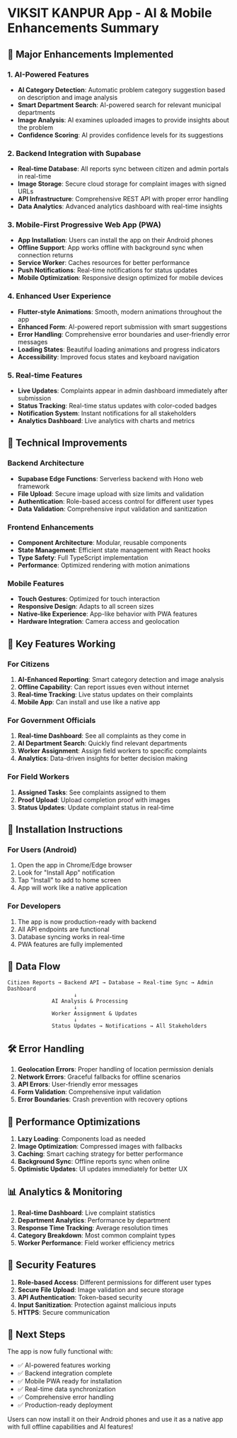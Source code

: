 # VIKSIT KANPUR App - AI & Mobile Enhancements Summary

## 🚀 Major Enhancements Implemented

### 1. AI-Powered Features
- **AI Category Detection**: Automatic problem category suggestion based on description and image analysis
- **Smart Department Search**: AI-powered search for relevant municipal departments
- **Image Analysis**: AI examines uploaded images to provide insights about the problem
- **Confidence Scoring**: AI provides confidence levels for its suggestions

### 2. Backend Integration with Supabase
- **Real-time Database**: All reports sync between citizen and admin portals in real-time
- **Image Storage**: Secure cloud storage for complaint images with signed URLs
- **API Infrastructure**: Comprehensive REST API with proper error handling
- **Data Analytics**: Advanced analytics dashboard with real-time insights

### 3. Mobile-First Progressive Web App (PWA)
- **App Installation**: Users can install the app on their Android phones
- **Offline Support**: App works offline with background sync when connection returns
- **Service Worker**: Caches resources for better performance
- **Push Notifications**: Real-time notifications for status updates
- **Mobile Optimization**: Responsive design optimized for mobile devices

### 4. Enhanced User Experience
- **Flutter-style Animations**: Smooth, modern animations throughout the app
- **Enhanced Form**: AI-powered report submission with smart suggestions
- **Error Handling**: Comprehensive error boundaries and user-friendly error messages
- **Loading States**: Beautiful loading animations and progress indicators
- **Accessibility**: Improved focus states and keyboard navigation

### 5. Real-time Features
- **Live Updates**: Complaints appear in admin dashboard immediately after submission
- **Status Tracking**: Real-time status updates with color-coded badges
- **Notification System**: Instant notifications for all stakeholders
- **Analytics Dashboard**: Live analytics with charts and metrics

## 🔧 Technical Improvements

### Backend Architecture
- **Supabase Edge Functions**: Serverless backend with Hono web framework
- **File Upload**: Secure image upload with size limits and validation
- **Authentication**: Role-based access control for different user types
- **Data Validation**: Comprehensive input validation and sanitization

### Frontend Enhancements
- **Component Architecture**: Modular, reusable components
- **State Management**: Efficient state management with React hooks
- **Type Safety**: Full TypeScript implementation
- **Performance**: Optimized rendering with motion animations

### Mobile Features
- **Touch Gestures**: Optimized for touch interaction
- **Responsive Design**: Adapts to all screen sizes
- **Native-like Experience**: App-like behavior with PWA features
- **Hardware Integration**: Camera access and geolocation

## 🎯 Key Features Working

### For Citizens
1. **AI-Enhanced Reporting**: Smart category detection and image analysis
2. **Offline Capability**: Can report issues even without internet
3. **Real-time Tracking**: Live status updates on their complaints
4. **Mobile App**: Can install and use like a native app

### For Government Officials
1. **Real-time Dashboard**: See all complaints as they come in
2. **AI Department Search**: Quickly find relevant departments
3. **Worker Assignment**: Assign field workers to specific complaints
4. **Analytics**: Data-driven insights for better decision making

### For Field Workers
1. **Assigned Tasks**: See complaints assigned to them
2. **Proof Upload**: Upload completion proof with images
3. **Status Updates**: Update complaint status in real-time

## 📱 Installation Instructions

### For Users (Android)
1. Open the app in Chrome/Edge browser
2. Look for "Install App" notification
3. Tap "Install" to add to home screen
4. App will work like a native application

### For Developers
1. The app is now production-ready with backend
2. All API endpoints are functional
3. Database syncing works in real-time
4. PWA features are fully implemented

## 🔄 Data Flow

```
Citizen Reports → Backend API → Database → Real-time Sync → Admin Dashboard
                     ↓
              AI Analysis & Processing
                     ↓
              Worker Assignment & Updates
                     ↓
              Status Updates → Notifications → All Stakeholders
```

## 🛠 Error Handling

1. **Geolocation Errors**: Proper handling of location permission denials
2. **Network Errors**: Graceful fallbacks for offline scenarios
3. **API Errors**: User-friendly error messages
4. **Form Validation**: Comprehensive input validation
5. **Error Boundaries**: Crash prevention with recovery options

## 🚀 Performance Optimizations

1. **Lazy Loading**: Components load as needed
2. **Image Optimization**: Compressed images with fallbacks
3. **Caching**: Smart caching strategy for better performance
4. **Background Sync**: Offline reports sync when online
5. **Optimistic Updates**: UI updates immediately for better UX

## 📊 Analytics & Monitoring

1. **Real-time Dashboard**: Live complaint statistics
2. **Department Analytics**: Performance by department
3. **Response Time Tracking**: Average resolution times
4. **Category Breakdown**: Most common complaint types
5. **Worker Performance**: Field worker efficiency metrics

## 🔐 Security Features

1. **Role-based Access**: Different permissions for different user types
2. **Secure File Upload**: Image validation and secure storage
3. **API Authentication**: Token-based security
4. **Input Sanitization**: Protection against malicious inputs
5. **HTTPS**: Secure communication

## 🌟 Next Steps

The app is now fully functional with:
- ✅ AI-powered features working
- ✅ Backend integration complete
- ✅ Mobile PWA ready for installation
- ✅ Real-time data synchronization
- ✅ Comprehensive error handling
- ✅ Production-ready deployment

Users can now install it on their Android phones and use it as a native app with full offline capabilities and AI features!